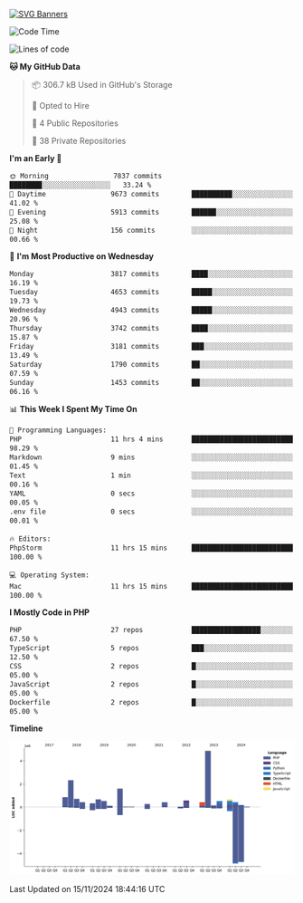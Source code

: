 [![SVG Banners](https://svg-banners.vercel.app/api?type=glitch&text1=Gere_Lajos%F0%9F%92%BB&width=800&height=400)](https://github.com/Akshay090/svg-banners)

<!--START_SECTION:waka-->
![Code Time](http://img.shields.io/badge/Code%20Time-1%2C958%20hrs%2022%20mins-blue)

![Lines of code](https://img.shields.io/badge/From%20Hello%20World%20I%27ve%20Written-16.2%20million%20lines%20of%20code-blue)

**🐱 My GitHub Data** 

> 📦 306.7 kB Used in GitHub's Storage 
 > 
> 💼 Opted to Hire
 > 
> 📜 4 Public Repositories 
 > 
> 🔑 38 Private Repositories 
 > 
**I'm an Early 🐤** 

```text
🌞 Morning                7837 commits        ████████░░░░░░░░░░░░░░░░░   33.24 % 
🌆 Daytime                9673 commits        ██████████░░░░░░░░░░░░░░░   41.02 % 
🌃 Evening                5913 commits        ██████░░░░░░░░░░░░░░░░░░░   25.08 % 
🌙 Night                  156 commits         ░░░░░░░░░░░░░░░░░░░░░░░░░   00.66 % 
```
📅 **I'm Most Productive on Wednesday** 

```text
Monday                   3817 commits        ████░░░░░░░░░░░░░░░░░░░░░   16.19 % 
Tuesday                  4653 commits        █████░░░░░░░░░░░░░░░░░░░░   19.73 % 
Wednesday                4943 commits        █████░░░░░░░░░░░░░░░░░░░░   20.96 % 
Thursday                 3742 commits        ████░░░░░░░░░░░░░░░░░░░░░   15.87 % 
Friday                   3181 commits        ███░░░░░░░░░░░░░░░░░░░░░░   13.49 % 
Saturday                 1790 commits        ██░░░░░░░░░░░░░░░░░░░░░░░   07.59 % 
Sunday                   1453 commits        ██░░░░░░░░░░░░░░░░░░░░░░░   06.16 % 
```


📊 **This Week I Spent My Time On** 

```text
💬 Programming Languages: 
PHP                      11 hrs 4 mins       █████████████████████████   98.29 % 
Markdown                 9 mins              ░░░░░░░░░░░░░░░░░░░░░░░░░   01.45 % 
Text                     1 min               ░░░░░░░░░░░░░░░░░░░░░░░░░   00.16 % 
YAML                     0 secs              ░░░░░░░░░░░░░░░░░░░░░░░░░   00.05 % 
.env file                0 secs              ░░░░░░░░░░░░░░░░░░░░░░░░░   00.01 % 

🔥 Editors: 
PhpStorm                 11 hrs 15 mins      █████████████████████████   100.00 % 

💻 Operating System: 
Mac                      11 hrs 15 mins      █████████████████████████   100.00 % 
```

**I Mostly Code in PHP** 

```text
PHP                      27 repos            █████████████████░░░░░░░░   67.50 % 
TypeScript               5 repos             ███░░░░░░░░░░░░░░░░░░░░░░   12.50 % 
CSS                      2 repos             █░░░░░░░░░░░░░░░░░░░░░░░░   05.00 % 
JavaScript               2 repos             █░░░░░░░░░░░░░░░░░░░░░░░░   05.00 % 
Dockerfile               2 repos             █░░░░░░░░░░░░░░░░░░░░░░░░   05.00 % 
```



**Timeline**

![Lines of Code chart](https://raw.githubusercontent.com/gere-lajos/gere-lajos/main/assets/bar_graph.png)


 Last Updated on 15/11/2024 18:44:16 UTC
<!--END_SECTION:waka-->
